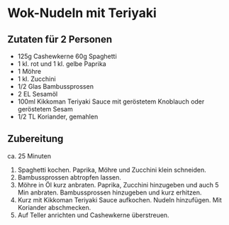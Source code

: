 # Wok-Nudeln mit Teriyaki
## Zutaten für 2 Personen
- 125g Cashewkerne 60g Spaghetti 
- 1 kl. rot und 1 kl. gelbe Paprika 
- 1 Möhre 
- 1 kl. Zucchini 
- 1/2 Glas Bambussprossen 
- 2 EL Sesamöl 
- 100ml Kikkoman Teriyaki Sauce mit geröstetem Knoblauch oder geröstetem Sesam 
- 1/2 TL Koriander, gemahlen 
## Zubereitung
ca. 25 Minuten
1. Spaghetti kochen. Paprika, Möhre und Zucchini klein schneiden. 
2. Bambussprossen abtropfen lassen. 
3. Möhre in Öl kurz anbraten. Paprika, Zucchini hinzugeben und auch 5 Min anbraten. Bambussprossen hinzugeben und kurz erhitzen. 
4. Kurz mit Kikkoman Teriyaki Sauce aufkochen. Nudeln hinzufügen. Mit Koriander abschmecken. 
5. Auf Teller anrichten und Cashewkerne überstreuen. 
